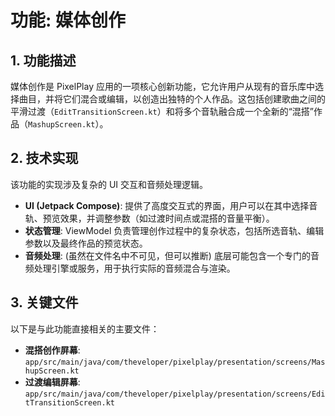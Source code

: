 # 功能: 媒体创作

## 1. 功能描述

媒体创作是 PixelPlay 应用的一项核心创新功能，它允许用户从现有的音乐库中选择曲目，并将它们混合或编辑，以创造出独特的个人作品。这包括创建歌曲之间的平滑过渡（`EditTransitionScreen.kt`）和将多个音轨融合成一个全新的“混搭”作品（`MashupScreen.kt`）。

## 2. 技术实现

该功能的实现涉及复杂的 UI 交互和音频处理逻辑。

-   **UI (Jetpack Compose)**: 提供了高度交互式的界面，用户可以在其中选择音轨、预览效果，并调整参数（如过渡时间点或混搭的音量平衡）。
-   **状态管理**: ViewModel 负责管理创作过程中的复杂状态，包括所选音轨、编辑参数以及最终作品的预览状态。
-   **音频处理**: (虽然在文件名中不可见，但可以推断) 底层可能包含一个专门的音频处理引擎或服务，用于执行实际的音频混合与渲染。

## 3. 关键文件

以下是与此功能直接相关的主要文件：

-   **混搭创作屏幕**: `app/src/main/java/com/theveloper/pixelplay/presentation/screens/MashupScreen.kt`
-   **过渡编辑屏幕**: `app/src/main/java/com/theveloper/pixelplay/presentation/screens/EditTransitionScreen.kt`